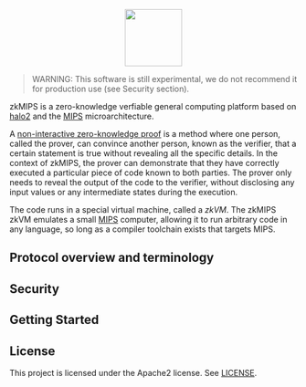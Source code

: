 <p align="center">
<img src="https://github.com/wangtsiao/zkCannon/blob/main/zkmips-logo.png" height="100" />
</p>

> WARNING: This software is still experimental, we do not recommend it for production use (see Security section).

zkMIPS is a zero-knowledge verfiable general computing platform based on [halo2](https://eprint.iacr.org/2019/1021.pdf) and the [MIPS](https://www.wikiwand.com/en/MIPS_architecture) microarchitecture.

A [non-interactive zero-knowledge proof](https://en.wikipedia.org/wiki/Non-interactive_zero-knowledge_proof) is a method where one person, called the prover, can convince another person, known as the verifier, that a certain statement is true without revealing all the specific details. In the context of zkMIPS, the prover can demonstrate that they have correctly executed a particular piece of code known to both parties. The prover only needs to reveal the output of the code to the verifier, without disclosing any input values or any intermediate states during the execution.

The code runs in a special virtual machine, called a *zkVM*. The zkMIPS zkVM emulates a small [MIPS](https://en.wikipedia.org/wiki/RISC-V) computer, allowing it to run arbitrary code in any language, so long as a compiler toolchain exists that targets MIPS.

## Protocol overview and terminology





## Security





## Getting Started





## License

This project is licensed under the Apache2 license. See [LICENSE](https://github.com/wangtsiao/zkCannon/blob/main/LICENSE).

